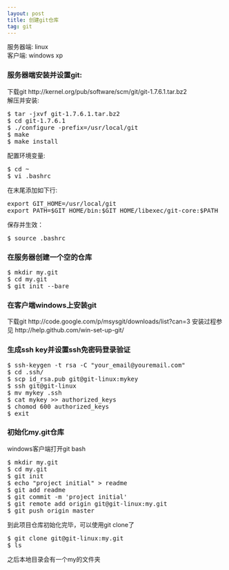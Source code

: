 ```yaml
---
layout: post
title: 创建git仓库
tag: git
---
```


<p>
服务器端: linux<br/>
客户端: windows xp<br/>
</p>

<h3>服务器端安装并设置git: </h3>
<p>
下载git http://kernel.org/pub/software/scm/git/git-1.7.6.1.tar.bz2<br/>
解压并安装:
<pre>
$ tar -jxvf git-1.7.6.1.tar.bz2
$ cd git-1.7.6.1
$ ./configure -prefix=/usr/local/git
$ make
$ make install
</pre>
配置环境变量:
<pre>
$ cd ~
$ vi .bashrc
</pre>
在末尾添加如下行:
<pre>
export GIT_HOME=/usr/local/git
export PATH=$GIT_HOME/bin:$GIT_HOME/libexec/git-core:$PATH
</pre>
保存并生效：
<pre>
$ source .bashrc
</pre>
</p>
<p>

<h3>在服务器创建一个空的仓库</h3>
<pre>
$ mkdir my.git
$ cd my.git
$ git init --bare
</pre>

<h3>在客户端windows上安装git</h3>
<p>
下载git http://code.google.com/p/msysgit/downloads/list?can=3
安装过程参见 http://help.github.com/win-set-up-git/
</p>

<h3>生成ssh key并设置ssh免密码登录验证</h3>
<pre>
$ ssh-keygen -t rsa -C "your_email@youremail.com"
$ cd .ssh/
$ scp id_rsa.pub git@git-linux:mykey
$ ssh git@git-linux
$ mv mykey .ssh
$ cat mykey >> authorized_keys
$ chomod 600 authorized_keys
$ exit
</pre>
</p>

<h3>初始化my.git仓库</h3>
<p>
windows客户端打开git bash
<pre>
$ mkdir my.git
$ cd my.git
$ git init
$ echo "project initial" > readme
$ git add readme
$ git commit -m 'project initial'
$ git remote add origin git@git-linux:my.git
$ git push origin master
</pre>
到此项目仓库初始化完毕，可以使用git clone了
<pre>
$ git clone git@git-linux:my.git
$ ls
</pre>
之后本地目录会有一个my的文件夹
</p>










